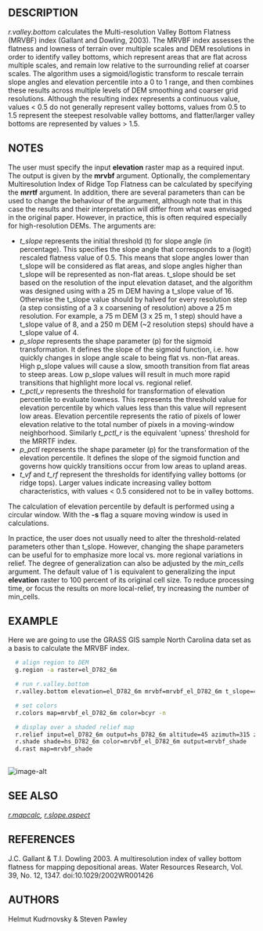 ## DESCRIPTION

*r.valley.bottom* calculates the Multi-resolution Valley Bottom Flatness
(MRVBF) index (Gallant and Dowling, 2003). The MRVBF index assesses the
flatness and lowness of terrain over multiple scales and DEM resolutions
in order to identify valley bottoms, which represent areas that are flat
across multiple scales, and remain low relative to the surrounding
relief at coarser scales. The algorithm uses a sigmoid/logistic
transform to rescale terrain slope angles and elevation percentile into
a 0 to 1 range, and then combines these results across multiple levels
of DEM smoothing and coarser grid resolutions. Although the resulting
index represents a continuous value, values \< 0.5 do not generally
represent valley bottoms, values from 0.5 to 1.5 represent the steepest
resolvable valley bottoms, and flatter/larger valley bottoms are
represented by values \> 1.5.

## NOTES

The user must specify the input **elevation** raster map as a required
input. The output is given by the **mrvbf** argument. Optionally, the
complementary Multiresolution Index of Ridge Top Flatness can be
calculated by specifying the **mrrtf** argument. In addition, there are
several parameters than can be used to change the behaviour of the
argument, although note that in this case the results and their
interpretation will differ from what was envisaged in the original
paper. However, in practice, this is often required especially for
high-resolution DEMs. The arguments are:

  - *t\_slope* represents the initial threshold (t) for slope angle (in
    percentage). This specifies the slope angle that corresponds to a
    (logit) rescaled flatness value of 0.5. This means that slope angles
    lower than t\_slope will be considered as flat areas, and slope
    angles higher than t\_slope will be represented as non-flat areas.
    t\_slope should be set based on the resolution of the input
    elevation dataset, and the algorithm was designed using with a 25 m
    DEM having a t\_slope value of 16. Otherwise the t\_slope value
    should by halved for every resolution step (a step consisting of a 3
    x coarsening of resolution) above a 25 m resolution. For example, a
    75 m DEM (3 x 25 m, 1 step) should have a t\_slope value of 8, and a
    250 m DEM (\~2 resolution steps) should have a t\_slope value of 4.
  - *p\_slope* represents the shape parameter (p) for the sigmoid
    transformation. It defines the slope of the sigmoid function, i.e.
    how quickly changes in slope angle scale to being flat vs. non-flat
    areas. High p\_slope values will cause a slow, smooth transition
    from flat areas to steep areas. Low p\_slope values will result in
    much more rapid transitions that highlight more local vs. regional
    relief.
  - *t\_pctl\_v* represents the threshold for transformation of
    elevation percentile to evaluate lowness. This represents the
    threshold value for elevation percentile by which values less than
    this value will represent low areas. Elevation percentile represents
    the ratio of pixels of lower elevation relative to the total number
    of pixels in a moving-window neighborhood. Similarly *t\_pctl\_r* is
    the equivalent 'upness' threshold for the MRRTF index.
  - *p\_pctl* represents the shape parameter (p) for the transformation
    of the elevation percentile. It defines the slope of the sigmoid
    function and governs how quickly transitions occur from low areas to
    upland areas.
  - *t\_vf* and *t\_rf* represent the thresholds for identifying valley
    bottoms (or ridge tops). Larger values indicate increasing valley
    bottom characteristics, with values \< 0.5 considered not to be in
    valley bottoms.

The calculation of elevation percentile by default is performed using a
circular window. With the **-s** flag a square moving window is used in
calculations.

In practice, the user does not usually need to alter the
threshold-related parameters other than t\_slope. However, changing the
shape parameters can be useful for to emphasize more local vs. more
regional variations in relief. The degree of generalization can also be
adjusted by the *min\_cells* argument. The default value of 1 is
equivalent to generalizing the input **elevation** raster to 100 percent
of its original cell size. To reduce processing time, or focus the
results on more local-relief, try increasing the number of min\_cells.

## EXAMPLE

Here we are going to use the GRASS GIS sample North Carolina data set as
a basis to calculate the MRVBF index.

```sh
  # align region to DEM
  g.region -a raster=el_D782_6m

  # run r.valley.bottom
  r.valley.bottom elevation=el_D782_6m mrvbf=mrvbf_el_D782_6m t_slope=40 p_slope=3 p_pctl=2

  # set colors
  r.colors map=mrvbf_el_D782_6m color=bcyr -n

  # display over a shaded relief map
  r.relief input=el_D782_6m output=hs_D782_6m altitude=45 azimuth=315 zscale=4 scale=1
  r.shade shade=hs_D782_6m color=mrvbf_el_D782_6m output=mrvbf_shade
  d.rast map=mrvbf_shade
 
```

![image-alt](r_valley_bottom_mrvbf.png)

## SEE ALSO

*[r.mapcalc](https://grass.osgeo.org/grass-stable/manuals/r.mapcalc.html),
[r.slope.aspect](https://grass.osgeo.org/grass-stable/manuals/r.slope.aspect.html)*

## REFERENCES

J.C. Gallant & T.I. Dowling 2003. A multiresolution index of valley
bottom flatness for mapping depositional areas. Water Resources
Research, Vol. 39, No. 12, 1347. doi:10.1029/2002WR001426

## AUTHORS

Helmut Kudrnovsky & Steven Pawley
